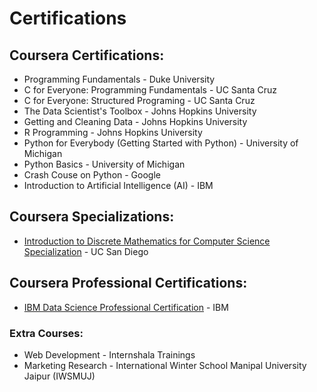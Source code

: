 # Certifications


## Coursera Certifications:
* Programming Fundamentals - Duke University
* C for Everyone: Programming Fundamentals - UC Santa Cruz
* C for Everyone: Structured Programing - UC Santa Cruz
* The Data Scientist's Toolbox - Johns Hopkins University
* Getting and Cleaning Data - Johns Hopkins University
* R Programming - Johns Hopkins University
* Python for Everybody (Getting Started with Python) - University of Michigan
* Python Basics - University of Michigan
* Crash Couse on Python - Google
* Introduction to Artificial Intelligence (AI) - IBM


## Coursera Specializations:
* [Introduction to Discrete Mathematics for Computer Science Specialization](https://coursera.org/share/8e63b3751e79ea92f8df805052fdc699) - UC San Diego


## Coursera Professional Certifications:
* [IBM Data Science Professional Certification](https://coursera.org/share/764079319484c603e5a1750d48303d52) - IBM

### Extra Courses:
* Web Development - Internshala Trainings
* Marketing Research - International Winter School Manipal University Jaipur (IWSMUJ) 
